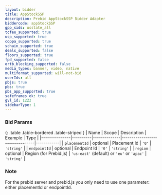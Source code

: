 ```yaml
---
layout: bidder
title: AppStockSSP
description: Prebid AppStockSSP Bidder Adapter
biddercode: appStockSSP
gpp_sids: usstate_all
tcfeu_supported: true
usp_supported: true
coppa_supported: true
schain_supported: true
deals_supported: false
floors_supported: true
fpd_supported: false
ortb_blocking_supported: false
media_types: banner, video, native
multiformat_supported: will-not-bid
userIds: all
pbjs: true
pbs: true
pbs_app_supported: true
safeframes_ok: true
gvl_id: 1223
sidebarType: 1
---
```


### Bid Params

{: .table .table-bordered .table-striped }
| Name          | Scope    | Description  | Example                         | Type       |
|---------------|----------|--------------|---------------------------------|------------|
| `placementId` | optional | Placement Id | `'0'`                           | `'string'` |
| `endpointId`  | optional | Endpoint Id  | `'0'`                           | `'string'` |
| `region`      | optional | Region (for Prebid.js) | `'us-east'` (default) or `'eu'` or `'apac'` | `'string'` |

### Note

For the prebid server and prebid.js you only need to use one parameter: either placementId or endpointId.

